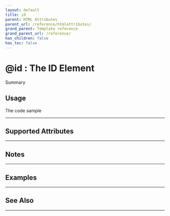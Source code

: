 ```yaml
---
layout: default
title: id
parent: HTML Attributes
parent_url: /reference/htmlattributes/
grand_parent: Template reference
grand_parent_url: /reference/
has_children: false
has_toc: false
---
```


# @id : The ID Element

Summary

## Usage

 The code sample

---

## Supported Attributes


---

## Notes


---

## Examples


---


## See Also


---

